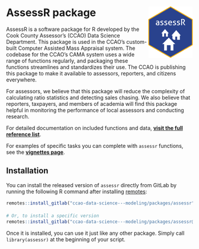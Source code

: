 
<!-- README.md is generated from README.Rmd. Please edit that file -->

# AssessR package <a href="https://gitlab.com/ccao-data-science---modeling/packages/assessr"><img src="man/figures/logo.png" align="right" height="139"/></a>

AssessR is a software package for R developed by the Cook County
Assessor’s (CCAO) Data Science Department. This package is used in the
CCAO’s custom-built Computer Assisted Mass Appraisal system. The
codebase for the CCAO’s CAMA system uses a wide range of functions
regularly, and packaging these functions streamlines and standardizes
their use. The CCAO is publishing this package to make it available to
assessors, reporters, and citizens everywhere.

For assessors, we believe that this package will reduce the complexity
of calculating ratio statistics and detecting sales chasing. We also
believe that reporters, taxpayers, and members of academia will find
this package helpful in monitoring the performance of local assessors
and conducting research.

For detailed documentation on included functions and data, [**visit the
full reference
list**](https://ccao-data-science---modeling.gitlab.io/packages/assessr/reference/).

For examples of specific tasks you can complete with `assessr`
functions, see the [**vignettes
page**](https://ccao-data-science---modeling.gitlab.io/packages/assessr/articles/index.html).

## Installation

You can install the released version of `assessr` directly from GitLab
by running the following R command after installing
[remotes](https://github.com/r-lib/remotes):

``` r
remotes::install_gitlab("ccao-data-science---modeling/packages/assessr")

# Or, to install a specific version
remotes::install_gitlab("ccao-data-science---modeling/packages/assessr@0.4.4")
```

Once it is installed, you can use it just like any other package. Simply
call `library(assessr)` at the beginning of your script.
